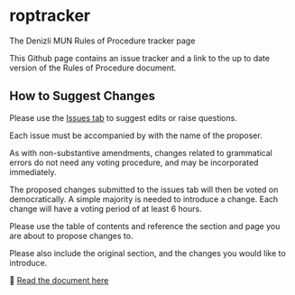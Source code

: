 # roptracker
The Denizli MUN Rules of Procedure tracker page

This Github page contains an issue tracker and a link to the up to date version of the Rules of Procedure document.

## How to Suggest Changes
Please use the [Issues tab](https://github.com/swift21/roptracker/issues) to suggest edits or raise questions.

Each issue must be accompanied by with the name of the proposer.

As with non-substantive amendments, changes related to grammatical errors do not need any voting procedure, and may be incorporated immediately.

The proposed changes submitted to the issues tab will then be voted on democratically. A simple majority is needed to introduce a change. Each change will have a voting period of at least 6 hours.

Please use the table of contents and reference the section and page you are about to propose changes to.

Please also include the original section, and the changes you would like to introduce.

📄 [Read the document here]()
